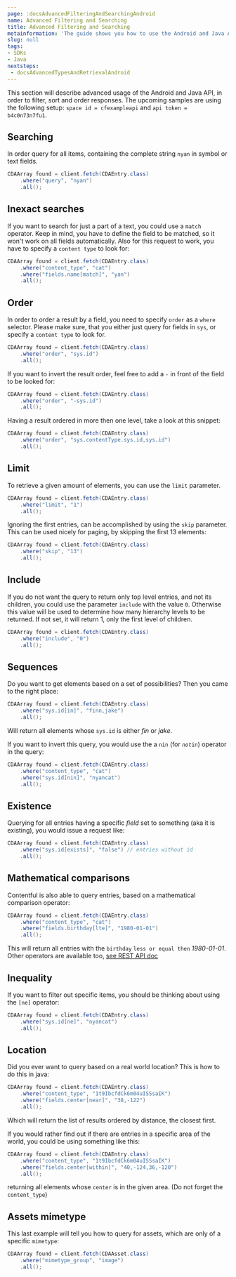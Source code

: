 ```yaml
---
page: :docsAdvancedFilteringAndSearchingAndroid
name: Advanced Filtering and Searching
title: Advanced Filtering and Searching
metainformation: 'The guide shows you how to use the Android and Java API, to filter, sort and order entries.'
slug: null
tags:
- SDKs
- Java
nextsteps:
 - docsAdvancedTypesAndRetrievalAndroid
---
```


This section will describe advanced usage of the Android and Java API, in order to filter, sort and order responses. The
upcoming samples are using the following setup: `space id = cfexampleapi` and `api token = b4c0n73n7fu1`.

## Searching

In order query for all items, containing the complete string `nyan` in symbol or text fields.

~~~ java
CDAArray found = client.fetch(CDAEntry.class)
    .where("query", "nyan")
    .all();
~~~

## Inexact searches

If you want to search for just a part of a text, you could use a `match` operator. Keep in mind, you have to define
the field to be matched, so it won't work on all fields automatically. Also for this request to work, you have to
specify a `content type` to look for:

~~~ java
CDAArray found = client.fetch(CDAEntry.class)
    .where("content_type", "cat")
    .where("fields.name[match]", "yan")
    .all();
~~~


## Order

In order to order a result by a field, you need to specify `order` as a `where` selector. Please make sure, that you
either just query for fields in `sys`, or specify a `content type` to look for.

~~~ java
CDAArray found = client.fetch(CDAEntry.class)
    .where("order", "sys.id")
    .all();
~~~

If you want to invert the result order, feel free to add a `-` in front of the field to be looked for:

~~~ java
CDAArray found = client.fetch(CDAEntry.class)
    .where("order", "-sys.id")
    .all();
~~~

Having a result ordered in more then one level, take a look at this snippet:

~~~ java
CDAArray found = client.fetch(CDAEntry.class)
    .where("order", "sys.contentType.sys.id,sys.id")
    .all();
~~~


## Limit

To retrieve a given amount of elements, you can use the `limit` parameter.

~~~ java
CDAArray found = client.fetch(CDAEntry.class)
    .where("limit", "1")
    .all();
~~~

Ignoring the first entries, can be accomplished by using the `skip` parameter. This can be used nicely for paging, by
skipping the first 13 elements:

~~~ java
CDAArray found = client.fetch(CDAEntry.class)
    .where("skip", "13")
    .all();
~~~

## Include

If you do not want the query to return only top level entries, and not its children, you could use the
parameter `include` with the value `0`. Otherwise this value will be used to determine how many hierarchy levels
to be returned. If not set, it will return 1, only the first level of children.

~~~ java
CDAArray found = client.fetch(CDAEntry.class)
    .where("include", "0")
    .all();
~~~

## Sequences

Do you want to get elements based on a set of possibilities? Then you came to the right place:

~~~ java
CDAArray found = client.fetch(CDAEntry.class)
    .where("sys.id[in]", "finn,jake")
    .all();
~~~

Will return all elements whose `sys.id` is either *fin* or *jake*.


If you want to invert this query, you would use the a `nin` (for _`not`_`in`) operator in the query:

~~~ java
CDAArray found = client.fetch(CDAEntry.class)
    .where("content_type", "cat")
    .where("sys.id[nin]", "nyancat")
    .all();
~~~

## Existence

Querying for all entries having a specific *field* set to something (aka it is existing), you would issue a request
like:

~~~ java
CDAArray found = client.fetch(CDAEntry.class)
    .where("sys.id[exists]", "false") // entries without id
    .all();
~~~

## Mathematical comparisons

Contentful is also able to query entries, based on a mathematical comparison operator:

~~~ java
CDAArray found = client.fetch(CDAEntry.class)
    .where("content_type", "cat")
    .where("fields.birthday[lte]", "1980-01-01")
    .all();
~~~

This will return all entries with the `birthday` `less or equal then` *1980-01-01*. Other operators are available too,
[see REST API doc](/developers/docs/references/content-delivery-api/#/reference/search-parameters/ranges)

## Inequality

If you want to filter out specific items, you should be thinking about using the `[ne]` operator:

~~~ java
CDAArray found = client.fetch(CDAEntry.class)
    .where("sys.id[ne]", "nyancat")
    .all();
~~~

## Location

Did you ever want to query based on a real world location? This is how to do this in java:

~~~ java
CDAArray found = client.fetch(CDAEntry.class)
    .where("content_type", "1t9IbcfdCk6m04uISSsaIK")
    .where("fields.center[near]", "38,-122")
    .all();
~~~

Which will return the list of results ordered by distance, the closest first.


If you would rather find out if there are entries in a specific area of the world, you could be using something like this:

~~~ java
CDAArray found = client.fetch(CDAEntry.class)
    .where("content_type", "1t9IbcfdCk6m04uISSsaIK")
    .where("fields.center[within]", "40,-124,36,-120")
    .all();
~~~

returning all elements whose `center` is in the given area. (Do not forget the `content_type`)


## Assets mimetype

This last example will tell you how to query for assets, which are only of a specific `mimetype`:

~~~ java
CDAArray found = client.fetch(CDAAsset.class)
    .where("mimetype_group", "image")
    .all();
~~~
